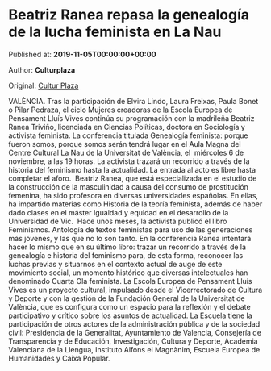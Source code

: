 
# Beatriz Ranea repasa la genealogía de la lucha feminista en La Nau

Published at: **2019-11-05T00:00:00+00:00**

Author: **Culturplaza**

Original: [Cultur Plaza](https://valenciaplaza.com/beatriz-ranea-repasa-la-genealogia-de-la-lucha-feminista-en-la-nau)

VALÈNCIA. Tras la participación de Elvira Lindo, Laura Freixas, Paula Bonet o Pilar Pedraza, el ciclo Mujeres creadoras de la Escola Europea de Pensament Lluís Vives continúa su programación con la madrileña Beatriz Ranea Triviño, licenciada en Ciencias Políticas, doctora en Sociología y activista feminista. La conferencia titulada Genealogía feminista: porque fueron somos, porque somos serán tendrá lugar en el Aula Magna del Centre Cultural La Nau de la Universitat de València, el  miércoles 6 de noviembre, a las 19 horas. La activista trazará un recorrido a través de la historia del feminismo hasta la actualidad. La entrada al acto es libre hasta completar el aforo. 
Beatriz Ranea, que está especializada en el estudio de la construcción de la masculinidad a causa del consumo de prostitución femenina, ha sido profesora en diversas universidades españolas. En ellas, ha impartido materias como Historia de la teoría feminista, además de haber dado clases en el máster Igualdad y equidad en el desarrollo de la Universidad de Vic. 
Hace unos meses, la activista publicó el libro Feminismos. Antología de textos feministas para uso de las generaciones más jóvenes, y las que no lo son tanto. En la conferencia Ranea intentará hacer lo mismo que en su último libro: trazar un recorrido a través de la genealogía e historia del feminismo para, de esta forma, reconocer las luchas previas y situarnos en el contexto actual de auge de este movimiento social, un momento histórico que diversas intelectuales han denominado Cuarta Ola feminista.
La Escola Europea de Pensament Lluís Vives es un proyecto cultural, impulsado desde el Vicerrectorado de Cultura y Deporte y con la gestión de la Fundación General de la Universitat de València, que es configura como un espacio para la reflexión y el debate participativo y crítico sobre los asuntos de actualidad. La Escuela tiene la participación de otros actores de la administración pública y de la sociedad civil: Presidencia de la Generalitat, Ayuntamiento de Valencia, Consejería de Transparencia y de Educación, Investigación, Cultura y Deporte, Academia Valenciana de la Llengua, Instituto Alfons el Magnànim, Escuela Europea de Humanidades y Caixa Popular.
